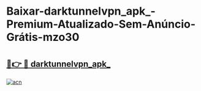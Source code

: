 # Baixar-darktunnelvpn_apk_-Premium-Atualizado-Sem-Anúncio-Grátis-mzo30

# <h2><a href="https://gaz8mu.esa.edu.pl?src=darktunnelvpn_apk_&ref=mzo30">🔗👉 🔴 darktunnelvpn_apk_</a></h2>

[![acn](https://github.com/user-attachments/assets/0f9c940e-d8b0-45ae-aac7-cd30a18b3e1c)](https://gaz8mu.esa.edu.pl?src=darktunnelvpn_apk_&ref=mzo30)

